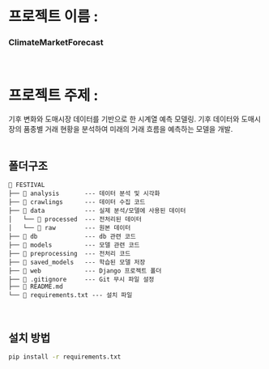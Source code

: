 # 프로젝트 이름 :   
### ClimateMarketForecast    
<br>
  
# 프로젝트 주제 :   
기후 변화와 도매시장 데이터를 기반으로 한 시계열 예측 모델링. 기후 데이터와 도매시장의 품종별 거래 현황을 분석하여 미래의 거래 흐름을 예측하는 모델을 개발.  
<br>
  
## 폴더구조
```plaintext
📁 FESTIVAL
├── 📁 analysis       --- 데이터 분석 및 시각화
├── 📁 crawlings      --- 데이터 수집 코드
├── 📁 data           --- 실제 분석/모델에 사용된 데이터
│   └── 📁 processed  --- 전처리된 데이터 
│   └── 📁 raw        --- 원본 데이터 
├── 📁 db             --- db 관련 코드
├── 📁 models         --- 모델 관련 코드
├── 📁 preprocessing  --- 전처리 코드 
├── 📁 saved_models   --- 학습된 모델 저장
├── 📁 web            --- Django 프로젝트 폴더
├── 📄 .gitignore     --- Git 무시 파일 설정
├── 📄 README.md      
└── 📄 requirements.txt --- 설치 파일 
```
<br>

## 설치 방법
```bash
pip install -r requirements.txt
```